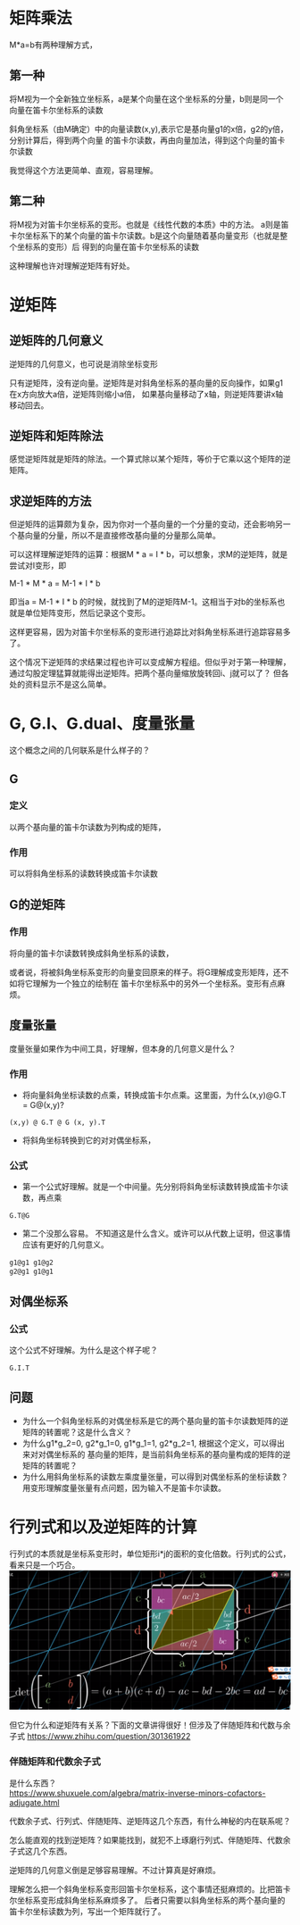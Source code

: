 # 矩阵乘法
M*a=b有两种理解方式，
## 第一种
将M视为一个全新独立坐标系，a是某个向量在这个坐标系的分量，b则是同一个向量在笛卡尔坐标系的读数

斜角坐标系（由M确定）中的向量读数(x,y),表示它是基向量g1的x倍，g2的y倍，分别计算后，得到两个向量
的笛卡尔读数，再由向量加法，得到这个向量的笛卡尔读数

我觉得这个方法更简单、直观，容易理解。
## 第二种
将M视为对笛卡尔坐标系的变形。也就是《线性代数的本质》中的方法。
a则是笛卡尔坐标系下的某个向量的笛卡尔读数。b是这个向量随着基向量变形（也就是整个坐标系的变形）后
得到的向量在笛卡尔坐标系的读数

这种理解也许对理解逆矩阵有好处。

# 逆矩阵
## 逆矩阵的几何意义
逆矩阵的几何意义，也可说是消除坐标变形

只有逆矩阵，没有逆向量。逆矩阵是对斜角坐标系的基向量的反向操作，如果g1在x方向放大a倍，逆矩阵则缩小a倍，
如果基向量移动了x轴，则逆矩阵要讲x轴移动回去。

## 逆矩阵和矩阵除法
感觉逆矩阵就是矩阵的除法。一个算式除以某个矩阵，等价于它乘以这个矩阵的逆矩阵。
## 求逆矩阵的方法
但逆矩阵的运算颇为复杂，因为你对一个基向量的一个分量的变动，还会影响另一个基向量的分量，所以不是直接修改基向量的分量那么简单。

可以这样理解逆矩阵的运算：根据M * a = I * b，可以想象，求M的逆矩阵，就是尝试对I变形，即

M-1 * M * a = M-1 * I * b

即当a = M-1 * I * b 的时候，就找到了M的逆矩阵M-1。这相当于对b的坐标系也就是单位矩阵变形，然后记录这个变形。

这样更容易，因为对笛卡尔坐标系的变形进行追踪比对斜角坐标系进行追踪容易多了。

这个情况下逆矩阵的求结果过程也许可以变成解方程组。但似乎对于第一种理解，通过勾股定理猛算就能得出逆矩阵。把两个基向量缩放旋转回i、j就可以了？
但各处的资料显示不是这么简单。

# G, G.I、G.dual、度量张量
这个概念之间的几何联系是什么样子的？
## G 
### 定义
以两个基向量的笛卡尔读数为列构成的矩阵，
### 作用
可以将斜角坐标系的读数转换成笛卡尔读数

## G的逆矩阵
### 作用
将向量的笛卡尔读数转换成斜角坐标系的读数， 

或者说，将被斜角坐标系变形的向量变回原来的样子。将G理解成变形矩阵，还不如将它理解为一个独立的绘制在
笛卡尔坐标系中的另外一个坐标系。变形有点麻烦。

## 度量张量
度量张量如果作为中间工具，好理解，但本身的几何意义是什么？
### 作用
- 将向量斜角坐标读数的点乘，转换成笛卡尔点乘。这里面，为什么(x,y)@G.T = G@(x,y)?
```
(x,y) @ G.T @ G (x, y).T
```
- 将斜角坐标转换到它的对对偶坐标系，

### 公式
- 第一个公式好理解。就是一个中间量。先分别将斜角坐标读数转换成笛卡尔读数，再点乘
```
G.T@G
```

- 第二个没那么容易。
不知道这是什么含义。或许可以从代数上证明，但这事情应该有更好的几何意义。
```
g1@g1 g1@g2
g2@g1 g1@g1
``` 

## 对偶坐标系 
### 公式
这个公式不好理解。为什么是这个样子呢？
```
G.I.T
```

## 问题
- 为什么一个斜角坐标系的对偶坐标系是它的两个基向量的笛卡尔读数矩阵的逆矩阵的转置呢？这是什么含义？
- 为什么g1\*g_2=0, g2\*g_1=0, g1\*g_1=1, g2*g_2=1, 根据这个定义，可以得出来对对偶坐标系的
基向量的矩阵，是当前斜角坐标系的基向量构成的矩阵的逆矩阵的转置呢？
- 为什么用斜角坐标系的读数左乘度量张量，可以得到对偶坐标系的坐标读数？用变形理解度量张量有点问题，因为输入不是笛卡尔读数。


# 行列式和以及逆矩阵的计算
行列式的本质就是坐标系变形时，单位矩形i*j的面积的变化倍数。行列式的公式，看来只是一个巧合。  
![行列式](images/det.png)

但它为什么和逆矩阵有关系？下面的文章讲得很好！但涉及了伴随矩阵和代数与余子式
https://www.zhihu.com/question/301361922 

### 伴随矩阵和代数余子式
是什么东西？  
https://www.shuxuele.com/algebra/matrix-inverse-minors-cofactors-adjugate.html

代数余子式、行列式、伴随矩阵、逆矩阵这几个东西，有什么神秘的内在联系呢？

怎么能直观的找到逆矩阵？如果能找到，就犯不上琢磨行列式、伴随矩阵、代数余子式这几个东西。

逆矩阵的几何意义倒是足够容易理解。不过计算真是好麻烦。

理解怎么把一个斜角坐标系变形回笛卡尔坐标系，这个事情还挺麻烦的。比把笛卡尔坐标系变形成斜角坐标系麻烦多了。
后者只需要以斜角坐标系的两个基向量的笛卡尔坐标读数为列，写出一个矩阵就行了。
